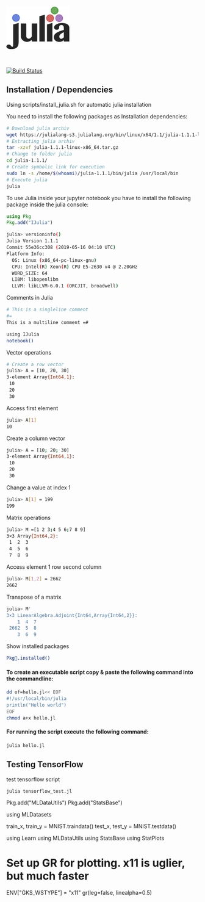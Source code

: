 


![julia_logo](img/julia_logo-small.png)

&nbsp;

[![Build Status](https://travis-ci.org/DigitalDieter/Julia.svg?branch=master)](https://travis-ci.org/DigitalDieter/Julia)

## Installation / Dependencies

Using scripts/install_julia.sh for automatic julia installation

You need to install the following packages as Installation dependencies:



```sh
# Download julia archiv
wget https://julialang-s3.julialang.org/bin/linux/x64/1.1/julia-1.1.1-linux-x86_64.tar.gz
# Extracting julia archiv
tar -xzvf julia-1.1.1-linux-x86_64.tar.gz
# Change to folder julia
cd julia-1.1.1/
# Create symbolic link for execution
sudo ln -s /home/$(whoami)/julia-1.1.1/bin/julia /usr/local/bin
# Execute julia
julia
```

To use Julia inside your jupyter notebook you have to install the following package inside the julia console:

```jl
using Pkg
Pkg.add("IJulia")
```

```bash
julia> versioninfo()
Julia Version 1.1.1
Commit 55e36cc308 (2019-05-16 04:10 UTC)
Platform Info:
  OS: Linux (x86_64-pc-linux-gnu)
  CPU: Intel(R) Xeon(R) CPU E5-2630 v4 @ 2.20GHz
  WORD_SIZE: 64
  LIBM: libopenlibm
  LLVM: libLLVM-6.0.1 (ORCJIT, broadwell)
```

Comments in Julia
```bash
# This is a singleline comment
#=
This is a multiline comment =#
```

```bash
using IJulia
notebook()
```

Vector operations

```bash
# Create a row vector
julia> A = [10, 20, 30]
3-element Array{Int64,1}:
 10
 20
 30
```
Access first element
```bash
julia> A[1]
10
```
Create a column vector
```bash
julia> A = [10; 20; 30]
3-element Array{Int64,1}:
 10
 20
 30
```
Change a value at index 1
```bash
julia> A[1] = 199
199
```
Matrix operations
```bash
julia> M =[1 2 3;4 5 6;7 8 9]
3×3 Array{Int64,2}:
 1  2  3
 4  5  6
 7  8  9
```
Access element 1 row second column
```bash
julia> M[1,2] = 2662
2662
```
Transpose of a matrix
```bash
julia> M'
3×3 LinearAlgebra.Adjoint{Int64,Array{Int64,2}}:
    1  4  7
 2662  5  8
    3  6  9
```

Show installed packages
```bash
Pkg.installed()
```

#### To create an executable script copy & paste the following command into the commandline:

```bash
dd of=hello.jl<< EOF
#!/usr/local/bin/julia
println("Hello world")
EOF
chmod a+x hello.jl
```

#### For running the script execute the following command:
```bash
julia hello.jl
```


## Testing TensorFlow
test tensorflow script
```bash
julia tensorflow_test.jl
```



Pkg.add("MLDataUtils")
Pkg.add("StatsBase")

using MLDatasets

train_x, train_y = MNIST.traindata()
test_x,  test_y  = MNIST.testdata()

using Learn
using MLDataUtils
using StatsBase
using StatPlots

# Set up GR for plotting. x11 is uglier, but much faster
ENV["GKS_WSTYPE"] = "x11"
gr(leg=false, linealpha=0.5)
